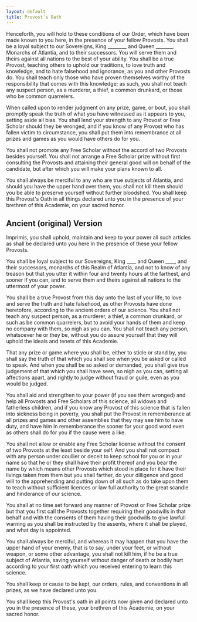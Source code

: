 ```yaml
---
layout: default
title: Provost's Oath
---
```


Henceforth, you will hold to these conditions of our Order, which have been made known to you here, in the presence of your fellow Provosts.  You shall be a loyal subject to our Sovereigns, King ________ and Queen _______, Monarchs of Atlantia, and to their successors. You will serve them and theirs against all nations to the best of your ability.  You shall be a true Provost, teaching others to uphold our traditions, to love truth and knowledge, and to hate falsehood and ignorance, as you and other Provosts do. You shall teach only those who have proven themselves worthy of the responsibility that comes with this knowledge; as such, you shall not teach any suspect person, as a murderer, a thief, a common drunkard, or those who be common quarrelers.

When called upon to render judgment on any prize, game, or bout, you shall promptly speak the truth of what you have witnessed as it appears to you, setting aside all bias.  You shall lend your strength to any Provost or Free Scholar should they be wronged, and if you know of any Provost who has fallen victim to circumstance, you shall put them into remembrance at all prizes and games as you would have others do for you.

You shall not promote any Free Scholar without the accord of two Provosts besides yourself. You shall not arrange a Free Scholar prize without first consulting the Provosts and attaining their general good will on behalf of the candidate, but after which you will make your plans known to all.

You shall always be merciful to any who are true subjects of Atlantia, and should you have the upper hand over them, you shall not kill them should you be able to preserve yourself without further bloodshed.  You shall keep this Provost's Oath in all things declared unto you in the presence of your brethren of this Academie, on your sacred honor.

## Ancient (original) Version

Imprimis, you shall uphold, maintain and keep to your power all such articles as shall be declared unto you here in the presence of these your fellow Provosts.

You shall be loyal subject to our Sovereigns, King ____ and Queen ____, and their successors, monarchs of this Realm of Atlantia, and not to know of any treason but that you utter it within four and twenty hours at the farthest, and sooner if you can, and to serve them and theirs against all nations to the uttermost of your power.

You shall be a true Provost from this day unto the last of your life, to love and serve the truth and hate falsehood, as other Provosts have done heretofore, according to the ancient orders of our science.  You shall not teach any suspect person, as a murderer, a thief, a common drunkard, or such as be common quarrelers, but to avoid your hands of them and keep no company with them, so nigh as you can. You shall not teach any person, whatsoever he or they be, without you do assure yourself that they will uphold the ideals and tenets of this Academie.

That any prize or game where you shall be, either to sticle or stand by, you shall say the truth of that which you shall see when you be asked or called to speak.  And when you shall be so asked or demanded, you shall give true judgement of that which you shall have seen, so nigh as you can, setting all affections apart, and rightly to judge without fraud or guile, even as you would be judged.

You shall aid and strengthen to your power (if you see them wronged) and help all Provosts and Free Scholars of this science, all widows and fatherless children, and if you know any Provost of this science that is fallen into sickness being in poverty, you shall put the Provost in rememberance at all prizes and games and other assemblies that they may see him to have duty, and have him in rememberance the sooner for your good word even as others shall do for you if the cause were a like.

You shall not allow or enable any Free Scholar license without the consent of two Provosts at the least beside your self. And you shall not compact with any person under coullier or deceit to keep school for you or in your name so that he or they shall have their profit thereof and you bear the name by which means other Provosts which stood in place for it have their livings taken from them but you shall farther, do your dilligence and good will to the apprehending and putting down of all such as do take upon them to teach without sufficient licences or law full authority to the great scandle and hinderance of our science.

You shall at no time set forward any manner of Provost or Free Scholar prize but that you first call the Provosts together requiring their goodwills in that behalf and with the consents of them having their goodwills to give lawfull warning as you shall be instructed by the assents, where it shall be played, and what day is appointed.

You shall always be merciful, and whereas it may happen that you have the upper hand of your enemy, that is to say, under your feet, or without weapon, or some other advantage, you shall not kill him, if he be a true subject of Atlantia, saving yourself without danger of death or bodily hurt according to your first oath which you received entering to learn this science.

You shall keep or cause to be kept, our orders, rules, and conventions in all prizes, as we have declared unto you.

You shall keep this Provost's oath in all points now given and declared unto you in the presence of these, your brethren of this Academie, on your sacred honor.
